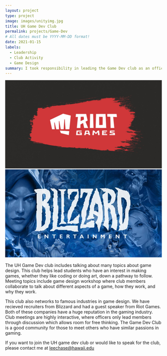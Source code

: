 ```yaml
---
layout: project
type: project
image: images/unityimg.jpg
title: UH Game Dev Club
permalink: projects/Game-Dev
# All dates must be YYYY-MM-DD format!
date: 2021-01-15
labels:
  - Leadership
  - Club Activity
  - Game Design
summary: I took responsibility in leading the Game Dev club as an officer.
---
```

<div class="ui small rounded images">
  <img class="ui medium right floated rounded image" src="../images/riotgameslogo.jpg">
  <img class="ui medium right floated rounded image" src="../images/blizzard.jpg">
</div>

The UH Game Dev club includes talking about many topics about game design. This club helps lead students who have an interest in making games, whether they like coding or doing
art, down a pathway to follow. Meeting topics include game design workshop where club members collaborate to talk about different aspects of a game, how they work, and why they
work.

This club also networks to famous industries in game design. We have recieved recruiters from Blizzard and had a guest speaker from Riot Games. Both of these companies have a huge
reputation in the gaming industry. Club meetings are highly interactive, where officers only lead members through discussion which allows room for free thinking. The Game Dev Club
is a good community for those to meet others who have similar passions in gaming.

If you want to join the UH game dev club or would like to speak for the club, please contact me at leechase@hawaii.edu
